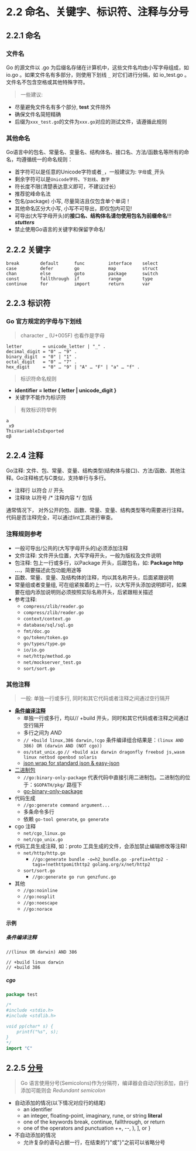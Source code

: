 # 2.2 命名、关键字、标识符、注释与分号

## 2.2.1 命名

### 文件名

Go 的源文件以 .go 为后缀名存储在计算机中，这些文件名均由小写字母组成，如 io.go 。如果文件名有多部分，则使用下划线 `_` 对它们进行分隔，如 io_test.go 。文件名不包含空格或其他特殊字符。

>一些建议:
- 尽量避免文件名有多个部分, **test** 文件除外
- 确保文件名简短精确
- 后缀为`xxx_test.go`的文件为`xxx.go`对应的测试文件，请遵循此规则

### 其他命名

Go语言中的包名、常量名、变量名、结构体名、接口名、方法/函数名等所有的命名，均遵循统一的命名规则：
- 首字符可以是任意的Unicode字符或者`_`，一般建议为: `字母`或`_`开头
- 剩余字符可以是`Unicode字符`、`下划线`、`数字`
- 符长度不限(清楚表达意义即可，不建议过长)
- 推荐驼峰命名法
- 包名(package) 小写, 尽量简洁且仅包含单个单词！
- 其他命名区分大小写, 小写不可导出，即仅包内可见!
- 可导出(大写字母开头)的**接口名、结构体名请勿使用包名为前缀命名**!!! _**stutters**_
- 禁止使用Go语言的关键字和保留字命名!

## 2.2.2 关键字

```text
break        default      func         interface    select
case         defer        go           map          struct
chan         else         goto         package      switch
const        fallthrough  if           range        type
continue     for          import       return       var
```

## 2.2.3 标识符

### Go 官方规定的字母与下划线

>character _ (U+005F) 也看作是字母

```text
letter        = unicode_letter | "_" .
decimal_digit = "0" … "9" .
binary_digit  = "0" | "1" .
octal_digit   = "0" … "7" .
hex_digit     = "0" … "9" | "A" … "F" | "a" … "f" .
```

>标识符命名规则

- **identifier = letter { letter | unicode_digit }**
- 关键字不能作为标识符

>有效标识符举例

```text
a
_x9
ThisVariableIsExported
αβ
```

## 2.2.4 注释

Go注释: 文件、包、常量、变量、结构类型(结构体与接口)、方法/函数、其他注释。Go注释格式与C类似，支持单行与多行。

- 注释行 以符合 // 开头
- 注释块 以符号 /* 注释内容 */ 包括

通常情况下， 对外公开的包、函数、常量、变量、结构类型等均需要进行注释。代码是否注释完全，可以通过lint工具进行审查。

### 注释规则参考

- 一般可导出/公共的(大写字母开头的)必须添加注释
- 文件注释: 文件开头位置，大写字母开头，一般为版权及文件说明
- 包注释: 包上一行或多行，以Package 开头，后跟包名，如: **Package http ...**，简要描述此包功能用途等
- 函数、常量、变量、及结构体的注释，均以其名称开头，后面紧跟说明
- 常量组或者变量组, 可在组紧挨着的上一行，以大写开头添加说明即可，如果要在组内添加说明则必须按照实际名称开头，后紧跟相关描述
- 参考注释: 
    - `compress/zlib/reader.go`
    - `compress/zlib/reader.go`
    - `context/context.go`
    - `database/sql/sql.go`
    - `fmt/doc.go`
    - `go/token/token.go`
    - `go/types/type.go`
    - `io/io.go`
    - `net/http/method.go`
    - `net/mockserver_test.go`
    - `sort/sort.go`

### 其他注释

>一般: 单独一行或多行, 同时和其它代码或者注释之间通过空行隔开

- **[条件编译注释](https://tip.golang.org/pkg/go/build/#hdr-Build_Constraints)**
    - 单独一行或多行，均以// +build 开头，同时和其它代码或者注释之间通过空行隔开
    - 多行之间为 _AND_
    - `// +build linux,386 darwin,!cgo` 条件编译组合结果是：`(linux AND 386) OR (darwin AND (NOT cgo))`
    - `os/stat_unix.go` `// +build aix darwin dragonfly freebsd js,wasm linux netbsd openbsd solaris`
    - [json wrap for standard json & easy-json](https://github.com/xwi88/kit4go/blob/master/json/jsoniter.go)
- [二进制包](https://tip.golang.org/pkg/go/build/#hdr-Binary_Only_Packages)
    - `//go:binary-only-package` 代表代码中直接引用二进制包。二进制包的位于：`$GOPATH/pkg/` 路徑下
    - [go-binary-only-package](https://github.com/tcnksm/go-binary-only-package)
- 代码生成
    - `//go:generate command argument...`
    - 多条命令多行
    - 依赖 `go-tool generate`, `go generate`
- cgo 注释
    - `net/cgo_linux.go`
    - `net/cgo_unix.go`
- 代码工具生成注释, 如：proto 工具生成的文件，会添加禁止编辑修改等注释!
    - `net/http/http.go` 
        - `//go:generate bundle -o=h2_bundle.go -prefix=http2 -tags=!nethttpomithttp2 golang.org/x/net/http2`
    - `sort/sort.go`
        - `//go:generate go run genzfunc.go`
- 其他
    - `//go:noinline`
    - `//go:nosplit`
    - `//go:noescape`
    - `//go:norace`

#### 示例

##### 条件编译注释

```text
//(linux OR darwin) AND 386

// +build linux darwin
// +build 386
```

##### cgo

```go
package test

/*
#include <stdio.h>
#include <stdlib.h>

void pp(char* s) {
	printf("%s", s);
}
*/
import "C"

```

## 2.2.5 [分号](https://golang.org/ref/spec#Semicolons)

>Go 语言使用分号(Semicolons)作为分隔符，编译器会自动识别添加，自行添加可能则会 _Redundant semicolon_

- 自动添加的情况(以下情况对应行的结尾)
    - an identifier
    - an integer, floating-point, imaginary, rune, or string **literal**
    - one of the keywords break, continue, fallthrough, or return
    - one of the operators and punctuation ++, --, ), ], or }
- 不自动添加的情况
    -  允许复杂的语句占据一行，在结束的")"或"}"之前可以省略分号
